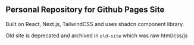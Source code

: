 ## Personal Repository for Github Pages Site

Built on React, Next.js, TailwindCSS and uses shadcn component library.

Old site is deprecated and archived in `old-site` which was raw html/css/js

